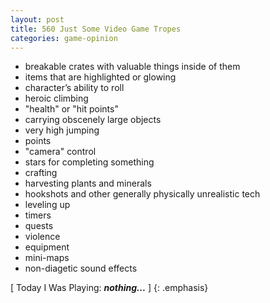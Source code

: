 ```yaml
---
layout: post
title: 560 Just Some Video Game Tropes
categories: game-opinion
---
```

- breakable crates with valuable things inside of them
- items that are highlighted or glowing
- character’s ability to roll
- heroic climbing
- "health" or "hit points"
- carrying obscenely large objects
- very high jumping
- points
- "camera" control
- stars for completing something
- crafting
- harvesting plants and minerals
- hookshots and other generally physically unrealistic tech
- leveling up
- timers
- quests
- violence
- equipment
- mini-maps
- non-diagetic sound effects

[ Today I Was Playing: ***nothing...*** ]
{: .emphasis}